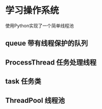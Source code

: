 # 学习操作系统
使用Python实现了一个简单线程池

## queue 带有线程保护的队列

## ProcessThread 任务处理线程

## task 任务类

## ThreadPool 线程池